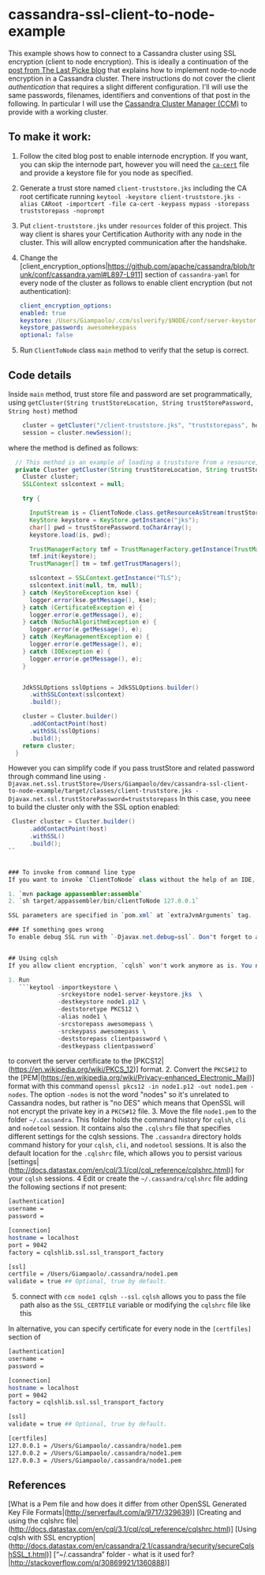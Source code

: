 # cassandra-ssl-client-to-node-example

This example shows how to connect to a Cassandra cluster using SSL encryption (client to node encryption). This is ideally
a continuation of the [post from The Last Picke blog](http://thelastpickle.com/blog/2015/09/30/hardening-cassandra-step-by-step-part-1-server-to-server.html)
that explains how to implement node-to-node encryption in a Cassandra cluster. There instructions do not cover the client _authentication_ that requires a slight different configuration.
I'll will use the same passwords, filenames, identifiers and conventions of that post in the following.
In particular I will use the [Cassandra Cluster Manager (CCM)](https://github.com/pcmanus/ccm.git) to provide with a working cluster.

## To make it work:

1. Follow the cited blog post to enable internode encryption. If you want, you can skip the internode part, however you will need the [`ca-cert`](http://thelastpickle.com/blog/2015/09/30/hardening-cassandra-step-by-step-part-1-server-to-server.html#byo-certificate-authority) file and provide a keystore file for you node as specified.
2. Generate a trust store named `client-truststore.jks` including the CA root certificate running `keytool -keystore client-truststore.jks -alias CARoot -importcert -file ca-cert -keypass mypass -storepass truststorepass -noprompt`
3. Put `client-truststore.jks` under `resources` folder of this project.
   This way client is shares your Certification Authority with any node in the cluster. This will allow encrypted communication after the handshake.
4. Change the [client_encryption_options|https://github.com/apache/cassandra/blob/trunk/conf/cassandra.yaml#L897-L911] section of `cassandra-yaml` for every node of the cluster as follows to enable client encryption (but not authentication):

   ```yaml
   client_encryption_options:
   enabled: true
   keystore: /Users/Giampaolo/.ccm/sslverify/$NODE/conf/server-keystore.jks
   keystore_password: awesomekeypass
   optional: false
   ```
   
4. Run `ClientToNode` class `main` method to verify that the setup is correct.

## Code details

Inside `main` method, trust store file and password are set programmatically, using `getCluster(String trustStoreLocation, String trustStorePassword, String host)` method

```java
    cluster = getCluster("/client-truststore.jks", "truststorepass", host);
    session = cluster.newSession();
```

where the method is defined as follows:

```java
  // This method is an example of loading a truststore from a resource, decoding it with its password.
  private Cluster getCluster(String trustStoreLocation, String trustStorePassword, String host) {
    Cluster cluster;
    SSLContext sslcontext = null;

    try {

      InputStream is = ClientToNode.class.getResourceAsStream(trustStoreLocation);
      KeyStore keystore = KeyStore.getInstance("jks");
      char[] pwd = trustStorePassword.toCharArray();
      keystore.load(is, pwd);

      TrustManagerFactory tmf = TrustManagerFactory.getInstance(TrustManagerFactory.getDefaultAlgorithm());
      tmf.init(keystore);
      TrustManager[] tm = tmf.getTrustManagers();

      sslcontext = SSLContext.getInstance("TLS");
      sslcontext.init(null, tm, null);
    } catch (KeyStoreException kse) {
      logger.error(kse.getMessage(), kse);
    } catch (CertificateException e) {
      logger.error(e.getMessage(), e);
    } catch (NoSuchAlgorithmException e) {
      logger.error(e.getMessage(), e);
    } catch (KeyManagementException e) {
      logger.error(e.getMessage(), e);
    } catch (IOException e) {
      logger.error(e.getMessage(), e);
    }


    JdkSSLOptions sslOptions = JdkSSLOptions.builder()
      .withSSLContext(sslcontext)
      .build();

    cluster = Cluster.builder()
      .addContactPoint(host)
      .withSSL(sslOptions)
      .build();
    return cluster;
  }
```

However you can simplify code if you pass trustStore and related password through command line using `-Djavax.net.ssl.trustStore=/Users/Giampaolo/dev/cassandra-ssl-client-to-node-example/target/classes/client-truststore.jks -Djavax.net.ssl.trustStorePassword=truststorepass`
In this case, you neee to build the cluster only with the SSL option enabled:
```java
 Cluster cluster = Cluster.builder()
      .addContactPoint(host)
      .withSSL()
      .build();
``


### To invoke from command line type
If you want to invoke `ClientToNode` class without the help of an IDE, you can run the following commands in the root folder of the project:

1. `mvn package appassembler:assemble`
2. `sh target/appassembler/bin/clientToNode 127.0.0.1`

SSL parameters are specified in `pom.xml` at `extraJvmArguments` tag.

### If something goes wrong
To enable debug SSL run with `-Djavax.net.debug=ssl`. Don't forget to apply changes to all nodes and restart the cluster.


## Using cqlsh
If you allow client encryption, `cqlsh` won't work anymore as is. You need to follow these steps to connect to cluster.

1. Run
   ```keytool -importkeystore \
              -srckeystore node1-server-keystore.jks  \
              -destkeystore node1.p12 \
              -deststoretype PKCS12 \
              -alias node1 \
              -srcstorepass awesomepass \
              -srckeypass awesomepass \
              -deststorepass clientpassword \
              -destkeypass clientpassword`
   ```

   to convert the server certificate to the [PKCS12|(https://en.wikipedia.org/wiki/PKCS_12)] format.
2. Convert the `PKCS#12` to the [PEM|(https://en.wikipedia.org/wiki/Privacy-enhanced_Electronic_Mail)] format with this command `openssl pkcs12 -in node1.p12 -out node1.pem -nodes`. The option `-nodes` is not the word "nodes" so it's unrelated to Cassandra nodes, but rather is "no DES" which means that OpenSSL will not encrypt the private key in a `PKCS#12` file.
3. Move the file `node1.pem` to the folder `~/.cassandra`. This folder holds the command history for `cqlsh`, `cli` and `nodetool` session. It contains also the `.cqlshrs` file that specifies different settings for the cqlsh sessions.
   The `.cassandra` directory holds command history for your `cqlsh`, `cli`, and `nodetool` sessions. It is also the default location for the `.cqlshrc` file, which allows you to persist various [settings|(http://docs.datastax.com/en/cql/3.1/cql/cql_reference/cqlshrc.html)] for your `cqlsh` sessions.
4  Edit or create the `~/.cassandra/cqlshrc` file adding the following sections if not present:

   ```bash
   [authentication]
   username =
   password =

   [connection]
   hostname = localhost
   port = 9042
   factory = cqlshlib.ssl.ssl_transport_factory

   [ssl]
   certfile = /Users/Giampaolo/.cassandra/node1.pem
   validate = true ## Optional, true by default.
   ```

5. connect with `ccm node1 cqlsh --ssl`. `cqlsh` allows you to pass the file path also as the `SSL_CERTFILE` variable or modifying the `cqlshrc` file like this

In alternative, you can specify certificate for every node in the `[certfiles]` section of

   ```bash
   [authentication]
   username =
   password =

   [connection]
   hostname = localhost
   port = 9042
   factory = cqlshlib.ssl.ssl_transport_factory

   [ssl]
   validate = true ## Optional, true by default.

   [certfiles]
   127.0.0.1 = /Users/Giampaolo/.cassandra/node1.pem
   127.0.0.2 = /Users/Giampaolo/.cassandra/node1.pem
   127.0.0.3 = /Users/Giampaolo/.cassandra/node1.pem
   ```




## References
[What is a Pem file and how does it differ from other OpenSSL Generated Key File Formats|(http://serverfault.com/a/9717/329639)]
[Creating and using the cqlshrc file|(http://docs.datastax.com/en/cql/3.1/cql/cql_reference/cqlshrc.html)]
[Using cqlsh with SSL encryption|(http://docs.datastax.com/en/cassandra/2.1/cassandra/security/secureCqlshSSL_t.html)]
[“~/.cassandra” folder - what is it used for?|http://stackoverflow.com/q/30869921/1360888)]

